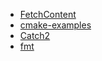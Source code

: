 - [FetchContent](https://cmake.org/cmake/help/latest/module/FetchContent.html) 
- [cmake-examples](https://github.com/ttroy50/cmake-examples)
- [Catch2](https://github.com/catchorg/Catch2) 
- [fmt](https://github.com/fmtlib/fmt)